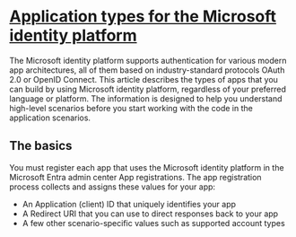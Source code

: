 # **[Application types for the Microsoft identity platform](https://learn.microsoft.com/en-us/entra/identity-platform/v2-app-types)**

The Microsoft identity platform supports authentication for various modern app architectures, all of them based on industry-standard protocols OAuth 2.0 or OpenID Connect. This article describes the types of apps that you can build by using Microsoft identity platform, regardless of your preferred language or platform. The information is designed to help you understand high-level scenarios before you start working with the code in the application scenarios.

## The basics

You must register each app that uses the Microsoft identity platform in the Microsoft Entra admin center App registrations. The app registration process collects and assigns these values for your app:

- An Application (client) ID that uniquely identifies your app
- A Redirect URI that you can use to direct responses back to your app
- A few other scenario-specific values such as supported account types
